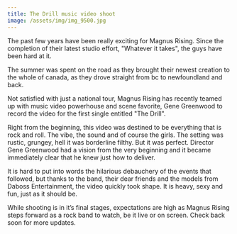 ```yaml
---
title: The Drill music video shoot
image: /assets/img/img_9500.jpg
---
```

The past few years have been really exciting for Magnus Rising. Since the completion of their latest studio effort, "Whatever it takes", the guys have been hard at it.

The summer was spent on the road as they brought their newest creation to the whole of canada, as they drove straight from bc to newfoundland and back.

Not satisfied with just a national tour, Magnus Rising has recently teamed up with music video powerhouse and scene favorite, Gene Greenwood to record the video for the first single entitled "The Drill".

Right from the beginning, this video was destined to be everything that is rock and roll. The vibe, the sound and of course the girls. The setting was rustic, grungey, hell it was borderline filthy. But it was perfect. Director Gene Greenwood had a vision from the very beginning and it became immediately clear that he knew just how to deliver.

It is hard to put into words the hilarious debauchery of the events that followed, but thanks to the band, their dear friends and the models from Daboss Entertainment, the video quickly took shape. It is heavy, sexy and fun, just as it should be.

While shooting is in it’s final stages, expectations are high as Magnus Rising steps forward as a rock band to watch, be it live or on screen. Check back soon for more updates.